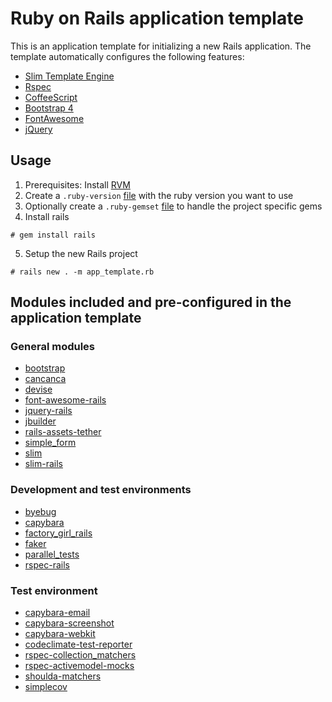 # Ruby on Rails application template

This is an application template for initializing a new Rails
application. The template automatically configures the following
features:

 * [Slim Template Engine](http://slim-lang.com/)
 * [Rspec](http://rspec.info/)
 * [CoffeeScript](http://coffeescript.org/)
 * [Bootstrap 4](http://v4-alpha.getbootstrap.com/)
 * [FontAwesome](https://fortawesome.github.io/Font-Awesome/)
 * [jQuery](https://jquery.com/)

## Usage
 1. Prerequisites: Install [RVM](https://rvm.io/)
 2. Create a `.ruby-version` [file](https://rvm.io/workflow/projects#project-file-ruby-version) with the ruby version you want to use
 3. Optionally create a `.ruby-gemset` [file](https://rvm.io/workflow/projects#project-file-ruby-version) to handle the project specific gems
 4. Install rails
```
# gem install rails
```
 5. Setup the new Rails project
```
# rails new . -m app_template.rb
```

## Modules included and pre-configured in the application template

### General modules
 * [bootstrap](https://github.com/twbs/bootstrap-rubygem)
 * [cancanca](https://github.com/CanCanCommunity/cancancan)
 * [devise](https://github.com/plataformatec/devise)
 * [font-awesome-rails](https://github.com/bokmann/font-awesome-rails)
 * [jquery-rails](https://github.com/rails/jquery-rails)
 * [jbuilder](https://github.com/rails/jbuilder)
 * [rails-assets-tether](https://rails-assets.org/)
 * [simple_form](https://github.com/plataformatec/simple_form)
 * [slim](https://github.com/slim-template/slim)
 * [slim-rails](https://github.com/slim-template/slim-rails)

### Development and test environments
 * [byebug](https://github.com/deivid-rodriguez/byebug)
 * [capybara](https://github.com/jnicklas/capybara)
 * [factory_girl_rails](https://github.com/thoughtbot/factory_girl_rails)
 * [faker](https://github.com/stympy/faker)
 * [parallel_tests](https://github.com/grosser/parallel_tests)
 * [rspec-rails](https://github.com/rspec/rspec-rails)

### Test environment
 * [capybara-email](https://github.com/dockyard/capybara-email)
 * [capybara-screenshot](https://github.com/mattheworiordan/capybara-screenshot)
 * [capybara-webkit](https://github.com/thoughtbot/capybara-webkit)
 * [codeclimate-test-reporter](https://github.com/codeclimate/ruby-test-reporter)
 * [rspec-collection_matchers](https://github.com/rspec/rspec-collection_matchers)
 * [rspec-activemodel-mocks](https://github.com/rspec/rspec-activemodel-mocks)
 * [shoulda-matchers](https://github.com/thoughtbot/shoulda-matchers)
 * [simplecov](https://github.com/colszowka/simplecov)
